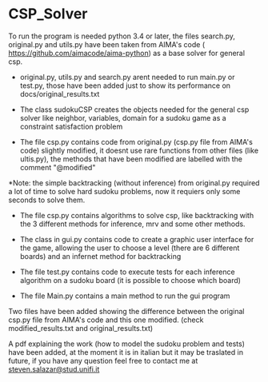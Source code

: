 # CSP_Solver
To run the program is needed python 3.4 or later, the files search.py, original.py and utils.py have been taken from AIMA's code (
https://github.com/aimacode/aima-python) as a base solver for general csp.

- original.py, utils.py and search.py arent needed to run main.py or test.py, those have been added just to show its performance on docs/original_results.txt

- The class sudokuCSP creates the objects needed for the general csp solver like neighbor, variables, domain for a sudoku game as a constraint satisfaction problem

- The file csp.py contains code from original.py (csp.py file from AIMA's code) slightly modified, it doesnt use rare functions from other files (like ultis.py), the methods that have been modified are labelled with the comment "@modified"

*Note: the simple backtracking (without inference) from original.py required a lot of time to solve hard sudoku problems, now it requiers only some seconds to solve them.

- The file csp.py contains algorithms to solve csp, like backtracking with the 3 different methods for inference, mrv and some other methods.

- The class in gui.py contains code to create a graphic user interface for the game, allowing the user to choose a level (there are 6 different boards) and an infernet method for backtracking

- The file test.py contains code to execute tests for each inference algorithm on a sudoku board (it is possible to choose which board)

- The file Main.py contains a main method to run the gui program



Two files have been added showing the difference between the original csp.py file from AIMA's code and this one modified. (check modified_results.txt and original_results.txt)

A pdf explaining the work (how to model the sudoku problem and tests) have been added, at the moment it is in italian but it may be traslated in future, if you have any question feel free to contact me at steven.salazar@stud.unifi.it 
